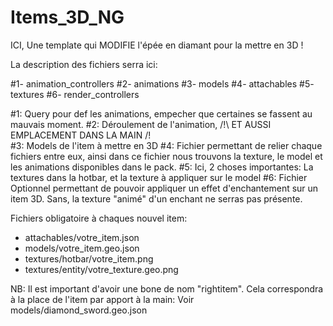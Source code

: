 # Items_3D_NG


ICI, Une template qui MODIFIE l'épée en diamant pour la mettre en 3D !

La description des fichiers serra ici:



#1- animation_controllers
#2- animations
#3- models 
#4- attachables
#5- textures
#6- render_controllers


#1: Query pour def les animations, empecher que certaines se fassent au mauvais moment.
#2: Déroulement de l'animation, /!\ ET AUSSI EMPLACEMENT DANS LA MAIN /!\
#3: Models de l'item à mettre en 3D
#4: Fichier permettant de relier chaque fichiers entre eux, ainsi dans ce fichier nous trouvons la texture, le model et les animations disponibles dans le pack.
#5: Ici, 2 choses importantes: La textures dans la hotbar, et la texture à appliquer sur le model
#6: Fichier Optionnel permettant de pouvoir appliquer un effet d'enchantement sur un item 3D. Sans, la texture "animé" d'un enchant ne serras pas présente.


Fichiers obligatoire à chaques nouvel item: 

- attachables/votre_item.json
- models/votre_item.geo.json
- textures/hotbar/votre_item.png
- textures/entity/votre_texture.geo.png


NB: Il est important d'avoir une bone de nom "rightitem". Cela correspondra à la place de l'item par apport à la main: Voir models/diamond_sword.geo.json
